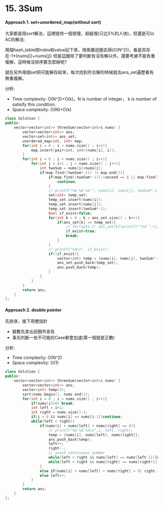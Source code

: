 # 15. 3Sum
#### Approach 1. set+unordered_map(without sort)
大家都是用sort解法，這裡提供一個很慢，超級慢(只比5%的人快)，但還是可以AC的解法:

用個hash_table把index和value記下來，用兩層迴圈去掃(O(N^2))，看是否存在-1*(nums[i]+nums[j])
但是這題除了要判斷有沒有解以外，還要考慮不能有重複解，這時候沒排序要怎麼辦呢?

就在另外用個set把可能解存起來，每次找到符合解的時候就去ans_set遍歷看有無重複解。

分析:
- Time complexity: O(N^2)+O(k)，N is number of integer， k is number of satisify this condition.
- Space complexity: O(N)+O(k)
```c++
class Solution {
public:
    vector<vector<int>> threeSum(vector<int>& nums) {
        vector<vector<int>> ans;
        vector<set<int>> ans_set;
        unordered_map<int, int> map;
        for(int i = 0 ; i < nums.size() ; i++){
            map.insert(pair<int, int>(nums[i], i));
        }
        for(int i = 0 ; i < nums.size() ; i++){
            for(int j = i+1 ; j < nums.size() ; j++){
                int twoSum = nums[i]+nums[j];
                if(map.find((twoSum*-1)) != map.end()){
                    if(map.find((twoSum*-1))->second == i || map.find((twoSum*-1))->second == j){
                        continue;
                    }
                    // printf("%d %d %d ", nums[i], nums[j], twoSum*-1);
                    set<int> temp_set;
                    temp_set.insert(nums[i]);
                    temp_set.insert(nums[j]);
                    temp_set.insert(twoSum*-1);
                    bool if_exist=false;
                    for(int k = 0 ; k < ans_set.size() ; k++){
                        if(ans_set[k] == temp_set){
                            // for(auto t: ans_set[k])printf("*%d ",t);
                            if_exist=true;
                            break;
                        }
                    }
                    // printf("%d\n", if_exist);
                    if(!if_exist){
                        vector<int> temp = {nums[i], nums[j], twoSum*-1};
                        ans_set.push_back(temp_set);
                        ans.push_back(temp);
                    }
                }
            }
        }
        return ans;
    }
};
```

#### Approach 2. double pointer
先排序，接下用雙指針
- 變數先拿出迴圈外宣告
- 事先判斷一些不可能的Case都會加速(第一個就是正數)

分析:
- Time complexity: O(N^2)
- Space complexity: O(1)
```c++
class Solution {
public:
    vector<vector<int>> threeSum(vector<int>& nums) {
        vector<vector<int>> ans;
        vector<int> temp(3);
        sort(nums.begin(), nums.end());
        for(int i = 0 ; i < nums.size() ; i++){
            if(nums[i]>0) break;
            int left = i+1;
            int right = nums.size()-1;
            if(i > 0 && nums[i] == nums[i-1])continue;
            while(left < right){
                if(nums[i] + nums[left] + nums[right] == 0){
                    // printf("%d %d %d\n",i, left, right);
                    temp = {nums[i], nums[left], nums[right]};
                    ans.push_back(temp);
                    left++;
                    right--;
                    // avoid continuous number
                    while(left < right && nums[left] == nums[left-1])left++;
                    while(left < right && nums[right] == nums[right+1])right--;
                }
                else if(nums[i] + nums[left] + nums[right] > 0) right--;
                else left++;
            }    
        }
        return ans;
    }
};
```

